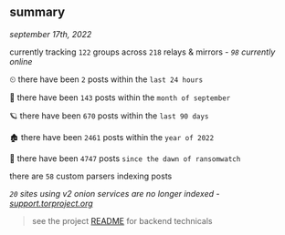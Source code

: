 
## summary
_september 17th, 2022_

currently tracking `122` groups across `218` relays & mirrors - _`98` currently online_

⏲ there have been `2` posts within the `last 24 hours`

🦈 there have been `143` posts within the `month of september`

🪐 there have been `670` posts within the `last 90 days`

🏚 there have been `2461` posts within the `year of 2022`

🦕 there have been `4747` posts `since the dawn of ransomwatch`

there are `58` custom parsers indexing posts

_`20` sites using v2 onion services are no longer indexed - [support.torproject.org](https://support.torproject.org/onionservices/v2-deprecation/)_

> see the project [README](https://github.com/joshhighet/ransomwatch#ransomwatch--) for backend technicals
